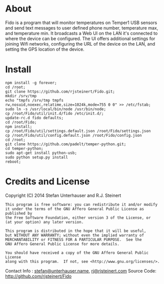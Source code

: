 # About

Fido is a program that will monitor temperatures on Temper1 USB sensors and send text messages to user defined phone number, temperature max, and temperature min.  It broadcasts a Web UI on the LAN it's connected to where the device can be configured.  The UI offers additional settings for joining Wifi networks, configuring the URL of the device on the LAN, and setting the GPS location of the device.


# Install

```
npm install -g forever;
cd /root;
git clone https://github.com/rjsteinert/Fido.git; 
mkdir /srv/tmp
echo "tmpfs /srv/tmp tmpfs rw,nosuid,noexec,relatime,size=1024k,mode=755 0 0" >> /etc/fstab;
sudo ln -s /usr/local/bin/node /usr/bin/node;
cp /root/Fido/util/init.d/fido /etc/init.d/;
update-rc.d fido defaults;
cd /root/Fido;
npm install;
cp /root/Fido/util/settings.default.json /root/Fido/settings.json
cp /root/Fido/util/config.default.json /root/Fido/config.json
cd /root;
git clone https://github.com/padelt/temper-python.git;
cd temper-python; 
sudo apt-get install python-usb;
sudo python setup.py install
reboot;
```

# Credits and License

Copyright (C) 2014 Stefan Unterhauser and R.J. Steinert

    This program is free software: you can redistribute it and/or modify
    it under the terms of the GNU Affero General Public License as published by
    the Free Software Foundation, either version 3 of the License, or
    (at your option) any later version.

    This program is distributed in the hope that it will be useful,
    but WITHOUT ANY WARRANTY; without even the implied warranty of
    MERCHANTABILITY or FITNESS FOR A PARTICULAR PURPOSE.  See the
    GNU Affero General Public License for more details.

    You should have received a copy of the GNU Affero General Public License
    along with this program.  If not, see <http://www.gnu.org/licenses/>.

Contact Info : stefan@unterhauser.name, rj@rjsteinert.com
Source Code: http://github.com/rjsteinert/Fido

